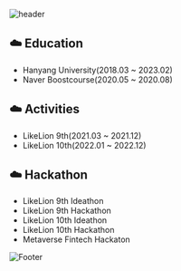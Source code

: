 ![header](https://capsule-render.vercel.app/api?type=Waving&color=83B1C9&height=300&section=header&text=Jingyeong&nbsp;Seo&fontSize=45&fontColor=ffffff)

## ☁️ Education <br>
  - Hanyang University(2018.03 ~ 2023.02)
  - Naver Boostcourse(2020.05 ~ 2020.08)

## ☁️ Activities <br>
  - LikeLion 9th(2021.03 ~ 2021.12)
  - LikeLion 10th(2022.01 ~ 2022.12)

## ☁️ Hackathon <br>
  - LikeLion 9th Ideathon
  - LikeLion 9th Hackathon
  - LikeLion 10th Ideathon
  - LikeLion 10th Hackathon
  - Metaverse Fintech Hackaton
  
![Footer](https://capsule-render.vercel.app/api?type=waving&color=83B1C9&height=200&section=footer)
